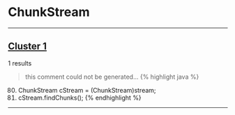 # ChunkStream

***

## [Cluster 1](./1)
1 results
> this comment could not be generated...
{% highlight java %}
80. ChunkStream cStream = (ChunkStream)stream;
81. cStream.findChunks();
{% endhighlight %}

***

